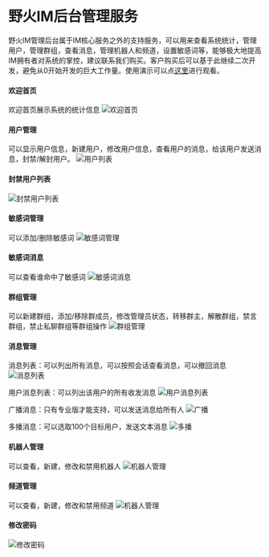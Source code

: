 # 野火IM后台管理服务
野火IM管理后台属于IM核心服务之外的支持服务，可以用来查看系统统计，管理用户，管理群组，查看消息，管理机器人和频道，设置敏感词等，能够极大地提高IM拥有者对系统的掌控，建议联系我们购买。客户购买后可以基于此继续二次开发，避免从0开始开发的巨大工作量。使用演示可以点[这里](https://www.bilibili.com/video/BV1FK41157oa)进行观看。

#### 欢迎首页
欢迎首页展示系统的统计信息
![欢迎首页](https://static.wildfirechat.cn/home2.png)

#### 用户管理
可以显示用户信息，新建用户，修改用户信息，查看用户的消息，给该用户发送消息，封禁/解封用户。
![用户列表](https://static.wildfirechat.cn/user-list.png)

#### 封禁用户列表
![封禁用户列表](https://static.wildfirechat.cn/blocked-user-list.png)

#### 敏感词管理
可以添加/删除敏感词
![敏感词管理](https://static.wildfirechat.cn/sensitive-word-list.png)

#### 敏感词消息
可以查看谁命中了敏感词
![敏感词消息](https://static.wildfirechat.cn/sensitive-word-match.png)

#### 群组管理
可以新建群组，添加/移除群成员，修改管理员状态，转移群主，解散群组，禁言群组，禁止私聊群组等群组操作
![群组管理](https://static.wildfirechat.cn/group-list.pngg)

#### 消息管理
消息列表：可以列出所有消息，可以按照会话查看消息，可以撤回消息
![消息列表](https://static.wildfirechat.cn/message-list.png)

用户消息列表：可以列出该用户的所有收发消息
![用户消息列表](http://static.wildfirechat.net/9.usermessagelist.png)

广播消息：只有专业版才能支持，可以发送消息给所有人
![广播](https://static.wildfirechat.cn/broadcast.png)

多播消息：可以选取100个目标用户，发送文本消息
![多播]()

#### 机器人管理
可以查看，新建，修改和禁用机器人
![机器人管理](http://static.wildfirechat.net/12.robotlist.png)

#### 频道管理
可以查看，新建，修改和禁用频道
![机器人管理](http://static.wildfirechat.net/13.channellist.png)

#### 修改密码
![修改密码](http://static.wildfirechat.net/7.changepwd.png)
